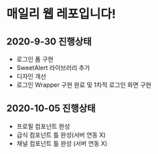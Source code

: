 # 매일리 웹 레포입니다!

## 2020-9-30 진행상태

+   로그인 폼 구현
+   SweetAlert 라이브러리 추가
+   디자인 개선
+   로그인 Wrapper 구현 완료 및 1차적 로그인 화면 구현 

## 2020-10-05 진행상태

+   프로필 컴포넌트 완성
+   급식 컴포넌트 틀 완성(서버 연동 X) 
+   채널 컴포넌트 틀 완성 (서버 연동 X)
